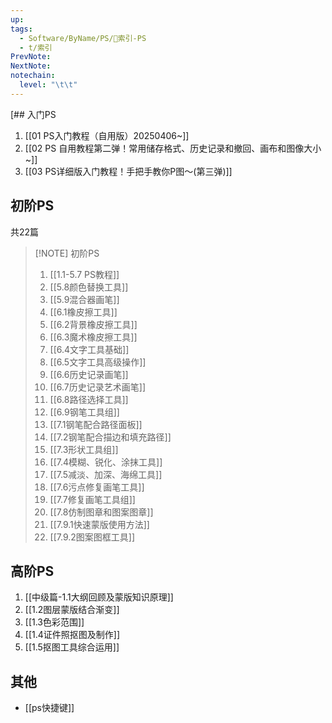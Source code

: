 ```yaml
---
up: 
tags:
  - Software/ByName/PS/🔖索引-PS
  - t/索引
PrevNote: 
NextNote: 
notechain:
  level: "\t\t"
---
```

[## 入门PS
1. [[01 PS入门教程（自用版）20250406~]]
2. [[02 PS 自用教程第二弹！常用储存格式、历史记录和撤回、画布和图像大小~]]
3. [[03 PS详细版入门教程！手把手教你P图～(第三弹)]]

## 初阶PS
共22篇

> [!NOTE] 初阶PS
> 1. [[1.1-5.7 PS教程]]
> 2. [[5.8颜色替换工具]]
> 3. [[5.9混合器画笔]]
> 4. [[6.1橡皮擦工具]]
> 5. [[6.2背景橡皮擦工具]]
> 6. [[6.3魔术橡皮擦工具]]
> 7. [[6.4文字工具基础]]
> 8. [[6.5文字工具高级操作]]
> 9. [[6.6历史记录画笔]]
> 10. [[6.7历史记录艺术画笔]]
> 11. [[6.8路径选择工具]]
> 12. [[6.9钢笔工具组]]
> 13. [[7.1钢笔配合路径面板]]
> 14. [[7.2钢笔配合描边和填充路径]]
> 15. [[7.3形状工具组]]
> 16. [[7.4模糊、锐化、涂抹工具]]
> 17. [[7.5减淡、加深、海绵工具]]
> 18. [[7.6污点修复画笔工具]]
> 19. [[7.7修复画笔工具组]]
> 20. [[7.8仿制图章和图案图章]]
> 21. [[7.9.1快速蒙版使用方法]]
> 22. [[7.9.2图案图框工具]]


## 高阶PS
1. [[中级篇-1.1大纲回顾及蒙版知识原理]]
2. [[1.2图层蒙版结合渐变]]
3. [[1.3色彩范围]]
4. [[1.4证件照抠图及制作]]
5. [[1.5抠图工具综合运用]]


## 其他
- [[ps快捷键]]


